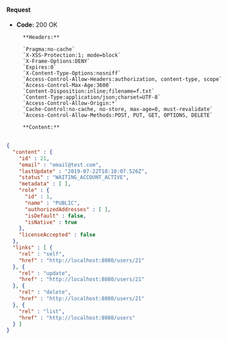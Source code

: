 #### Request

* **Code:** 200 OK

        **Headers:**

        `Pragma:no-cache`
        `X-XSS-Protection:1; mode=block`
        `X-Frame-Options:DENY`
        `Expires:0`
        `X-Content-Type-Options:nosniff`
        `Access-Control-Allow-Headers:authorization, content-type, scope`
        `Access-Control-Max-Age:3600`
        `Content-Disposition:inline;filename=f.txt`
        `Content-Type:application/json;charset=UTF-8`
        `Access-Control-Allow-Origin:*`
        `Cache-Control:no-cache, no-store, max-age=0, must-revalidate`
        `Access-Control-Allow-Methods:POST, PUT, GET, OPTIONS, DELETE`

        **Content:**

```json
    
{
  "content" : {
    "id" : 21,
    "email" : "email@test.com",
    "lastUpdate" : "2019-07-22T18:18:07.526Z",
    "status" : "WAITING_ACCOUNT_ACTIVE",
    "metadata" : [ ],
    "role" : {
      "id" : 1,
      "name" : "PUBLIC",
      "authorizedAddresses" : [ ],
      "isDefault" : false,
      "isNative" : true
    },
    "licenseAccepted" : false
  },
  "links" : [ {
    "rel" : "self",
    "href" : "http://localhost:8080/users/21"
  }, {
    "rel" : "update",
    "href" : "http://localhost:8080/users/21"
  }, {
    "rel" : "delete",
    "href" : "http://localhost:8080/users/21"
  }, {
    "rel" : "list",
    "href" : "http://localhost:8080/users"
  } ]
}
```
